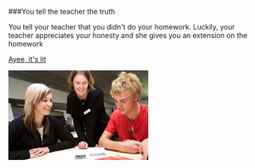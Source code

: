 ###You tell the teacher the truth


You tell your teacher that you didn't do your homework.
Luckily, your teacher appreciates your honesty and she gives you an extension on the homework


[Ayee, it's lit](good-day.md)


![truth](../images/truth.jpeg)